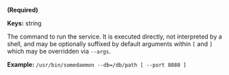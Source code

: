 **(Required)**

**Keys:** string

The command to run the service. It is executed
directly, not interpreted by a shell, and may be optionally suffixed by default
arguments within `[` and `]` which may be overridden via `--args`.

**Example:** `/usr/bin/somedaemon --db=/db/path [ --port 8080 ]`